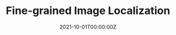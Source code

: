 ---
title: Fine-grained Image Localization
summary: Evaluating the position of the location taken based on a set of given photos with coordinates.
tags:
  - Computer Vision
  - Binocular Stereo Vision
  - Texture Evaluation
date: '2021-10-01T00:00:00Z'

# Optional external URL for project (replaces project detail page).
external_link: ''

# links:
#   - icon: twitter
#     icon_pack: fab
#     name: Follow
#     url: https://twitter.com/georgecushen
# url_code: ''
# url_pdf: ''
# url_slides: ''
# url_video: ''

# Slides (optional).
#   Associate this project with Markdown slides.
#   Simply enter your slide deck's filename without extension.
#   E.g. `slides = "example-slides"` references `content/slides/example-slides.md`.
#   Otherwise, set `slides = ""`.
# slides: example
---